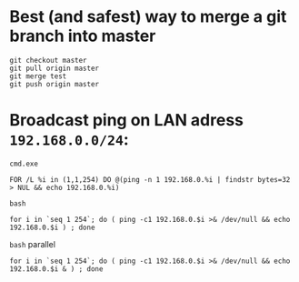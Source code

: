 # Best (and safest) way to merge a git branch into master

~~~~
git checkout master
git pull origin master
git merge test
git push origin master
~~~~

# Broadcast ping on LAN adress `192.168.0.0/24`:

`cmd.exe`
~~~~
FOR /L %i in (1,1,254) DO @(ping -n 1 192.168.0.%i | findstr bytes=32 > NUL && echo 192.168.0.%i)
~~~~

`bash`
~~~~
for i in `seq 1 254`; do ( ping -c1 192.168.0.$i >& /dev/null && echo 192.168.0.$i ) ; done
~~~~

`bash` parallel
~~~~
for i in `seq 1 254`; do ( ping -c1 192.168.0.$i >& /dev/null && echo 192.168.0.$i & ) ; done
~~~~
